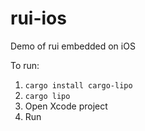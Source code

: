 # rui-ios
Demo of rui embedded on iOS

To run:

1. `cargo install cargo-lipo`
1. `cargo lipo`
1. Open Xcode project
1. Run